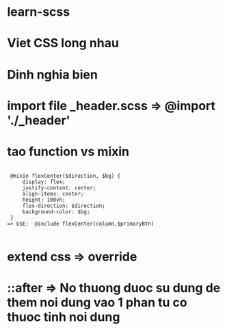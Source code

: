 # learn-scss
# Viet CSS long nhau

# Dinh nghia bien

# import file _header.scss => @import './_header'

# tao function vs mixin 
```

 @mixin flexCenter($direction, $bg) {
     display: flex;
     justify-content: center;
     align-items: center;
     height: 100vh;
     flex-direction: $direction;
     background-color: $bg;
 }
=> USE:  @include flexCenter(column,$primaryBtn)


```

# extend css => override

# ::after => No thuong duoc su dung de them noi dung vao 1 phan tu co thuoc tinh noi dung
